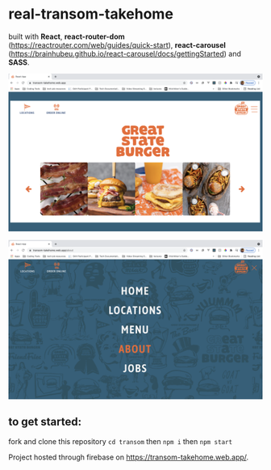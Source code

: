 # real-transom-takehome
built with <b>React</b>, <b>react-router-dom</b> (https://reactrouter.com/web/guides/quick-start), <b>react-carousel</b> (https://brainhubeu.github.io/react-carousel/docs/gettingStarted) and <b>SASS</b>.



![Homescreen](homescreen.png "Homepage")

![Menu](menu.png "menu")

## to get started:

fork and clone this repository
`cd transom`
then 
`npm i`
 then
 `npm start`

Project hosted through firebase on https://transom-takehome.web.app/.


